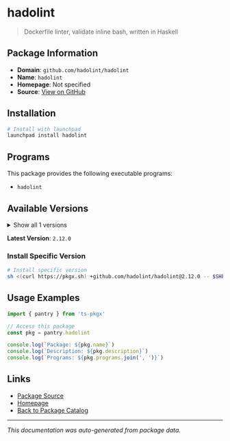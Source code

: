 # hadolint

> Dockerfile linter, validate inline bash, written in Haskell

## Package Information

- **Domain**: `github.com/hadolint/hadolint`
- **Name**: `hadolint`
- **Homepage**: Not specified
- **Source**: [View on GitHub](https://github.com/pkgxdev/pantry/tree/main/projects/github.com/hadolint/hadolint/package.yml)

## Installation

```bash
# Install with launchpad
launchpad install hadolint
```

## Programs

This package provides the following executable programs:

- `hadolint`

## Available Versions

<details>
<summary>Show all 1 versions</summary>

- `2.12.0`

</details>

**Latest Version**: `2.12.0`

### Install Specific Version

```bash
# Install specific version
sh <(curl https://pkgx.sh) +github.com/hadolint/hadolint@2.12.0 -- $SHELL -i
```

## Usage Examples

```typescript
import { pantry } from 'ts-pkgx'

// Access this package
const pkg = pantry.hadolint

console.log(`Package: ${pkg.name}`)
console.log(`Description: ${pkg.description}`)
console.log(`Programs: ${pkg.programs.join(', ')}`)
```

## Links

- [Package Source](https://github.com/pkgxdev/pantry/tree/main/projects/github.com/hadolint/hadolint/package.yml)
- [Homepage](#)
- [Back to Package Catalog](../package-catalog.md)

---

*This documentation was auto-generated from package data.*
